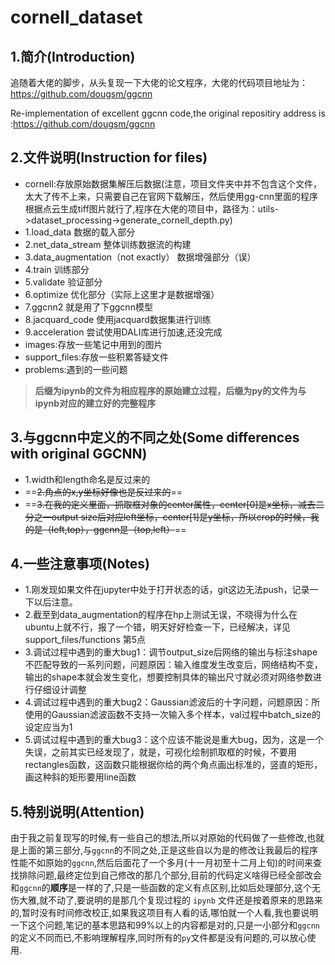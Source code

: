 # cornell_dataset

## 1.简介(Introduction)

追随着大佬的脚步，从头复现一下大佬的论文程序，大佬的代码项目地址为：https://github.com/dougsm/ggcnn

Re-implementation of excellent ggcnn code,the original repositiry address is :https://github.com/dougsm/ggcnn

## 2.文件说明(Instruction for files)

- cornell:存放原始数据集解压后数据(注意，项目文件夹中并不包含这个文件，太大了传不上来，只需要自己在官网下载解压，然后使用gg-cnn里面的程序根据点云生成tiff图片就行了,程序在大佬的项目中，路径为：utils->dataset_processing->generate_cornell_depth.py)
- 1.load_data 数据的载入部分
- 2.net_data_stream 整体训练数据流的构建
- 3.data_augmentation（not exactly） 数据增强部分（误）
- 4.train 训练部分
- 5.validate 验证部分
- 6.optimize 优化部分（实际上这里才是数据增强）
- 7.ggcnn2 就是用了下ggcnn模型
- 8.jacquard_code 使用jacquard数据集进行训练
- 9.acceleration 尝试使用DALI库进行加速,还没完成
- images:存放一些笔记中用到的图片
- support_files:存放一些积累答疑文件
- problems:遇到的一些问题



> **后缀为ipynb的文件为相应程序的原始建立过程，后缀为py的文件为与ipynb对应的建立好的完整程序**



## 3.与ggcnn中定义的不同之处(Some differences with original GGCNN)
- 1.width和length命名是反过来的
- ==~~2.角点的x,y坐标好像也是反过来的~~==
- ==~~3.在我的定义里面，抓取框对象的center属性，center[0]是x坐标，减去二分之一output size后对应left坐标，center[1]是y坐标，所以crop的时候，我的是（left,top），ggcnn是（top,left）~~==

## 4.一些注意事项(Notes)

- 1.刚发现如果文件在jupyter中处于打开状态的话，git这边无法push，记录一下以后注意。
- 2.截至到data_augmentation的程序在hp上测试无误，不晓得为什么在ubuntu上就不行，报了一个错，明天好好检查一下，已经解决，详见support_files/functions 第5点
- 3.调试过程中遇到的重大bug1：调节output_size后网络的输出与标注shape不匹配导致的一系列问题，问题原因：输入维度发生改变后，网络结构不变，输出的shape本就会发生变化，想要控制具体的输出尺寸就必须对网络参数进行仔细设计调整
- 4.调试过程中遇到的重大bug2：Gaussian滤波后的十字问题，问题原因：所使用的Gaussian滤波函数不支持一次输入多个样本，val过程中batch_size的设定应当为1
- 5.调试过程中遇到的重大bug3：这个应该不能说是重大bug，因为，这是一个失误，之前其实已经发现了，就是，可视化绘制抓取框的时候，不要用rectangles函数，这函数只能根据你给的两个角点画出标准的，竖直的矩形，画这种斜的矩形要用line函数

## 5.特别说明(Attention)
由于我之前复现写的时候,有一些自己的想法,所以对原始的代码做了一些修改,也就是上面的第三部分,与`ggcnn`的不同之处,正是这些自以为是的修改让我最后的程序性能不如原始的`ggcnn`,然后后面花了一个多月(十一月初至十二月上旬)的时间来查找排除问题,最终定位到自己修改的那几个部分,目前的代码定义啥得已经全部改会和`ggcnn`的**顺序**是一样的了,只是一些函数的定义有点区别,比如后处理部分,这个无伤大雅,就不动了,要说明的是那几个复现过程的 `ipynb` 文件还是按着原来的思路来的,暂时没有时间修改校正,如果我这项目有人看的话,哪怕就一个人看,我也要说明一下这个问题,笔记的基本思路和99%以上的内容都是对的,只是一小部分和`ggcnn`的定义不同而已,不影响理解程序,同时所有的`py`文件都是没有问题的,可以放心使用.